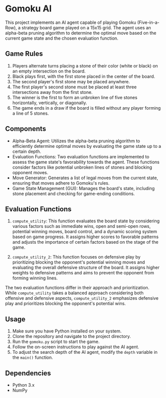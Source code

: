 # Gomoku AI

This project implements an AI agent capable of playing Gomoku (Five-in-a-Row), a strategy board game played on a 15x15 grid. The agent uses an alpha-beta pruning algorithm to determine the optimal move based on the current game state and the chosen evaluation function.

## Game Rules

1. Players alternate turns placing a stone of their color (white or black) on an empty intersection on the board.
2. Black plays first, with the first stone placed in the center of the board.
3. The second player's first stone may be placed anywhere.
4. The first player's second stone must be placed at least three intersections away from the first stone.
5. The winner is the first to form an unbroken line of five stones horizontally, vertically, or diagonally.
6. The game ends in a draw if the board is filled without any player forming a line of 5 stones.

## Components

- Alpha-Beta Agent: Utilizes the alpha-beta pruning algorithm to efficiently determine optimal moves by evaluating the game state up to a certain depth.
- Evaluation Functions: Two evaluation functions are implemented to assess the game state's favorability towards the agent. These functions consider factors like potential unbroken lines of stones and blocking opponent moves.
- Move Generator: Generates a list of legal moves from the current state, ensuring that moves adhere to Gomoku's rules.
- Game State Management (GUI): Manages the board's state, including stone placement and checking for game-ending conditions.

## Evaluation Functions

1. `compute_utility`: This function evaluates the board state by considering various factors such as immediate wins, open and semi-open rows, potential winning moves, board control, and a dynamic scoring system based on game progress. It assigns higher scores to favorable patterns and adjusts the importance of certain factors based on the stage of the game.

2. `compute_utility_2`: This function focuses on defensive play by prioritizing blocking the opponent's potential winning moves and evaluating the overall defensive structure of the board. It assigns higher weights to defensive patterns and aims to prevent the opponent from forming winning lines.

The two evaluation functions differ in their approach and prioritization. While `compute_utility` takes a balanced approach considering both offensive and defensive aspects, `compute_utility_2` emphasizes defensive play and prioritizes blocking the opponent's potential wins.

## Usage

1. Make sure you have Python installed on your system.
2. Clone the repository and navigate to the project directory.
3. Run the `gomoku.py` script to start the game.
4. Follow the on-screen instructions to play against the AI agent.
5. To adjust the search depth of the AI agent, modify the `depth` variable in the `main()` function.

## Dependencies

- Python 3.x
- NumPy
